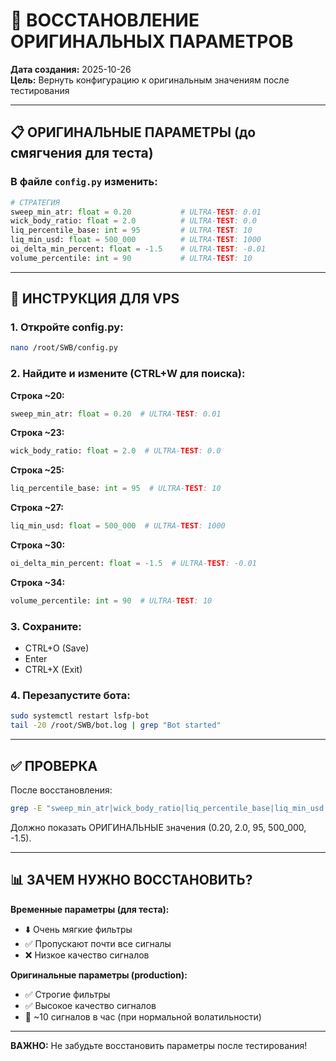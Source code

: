 # 🔧 ВОССТАНОВЛЕНИЕ ОРИГИНАЛЬНЫХ ПАРАМЕТРОВ

**Дата создания:** 2025-10-26  
**Цель:** Вернуть конфигурацию к оригинальным значениям после тестирования

---

## 📋 ОРИГИНАЛЬНЫЕ ПАРАМЕТРЫ (до смягчения для теста)

### В файле `config.py` изменить:

```python
# СТРАТЕГИЯ
sweep_min_atr: float = 0.20           # ULTRA-TEST: 0.01
wick_body_ratio: float = 2.0          # ULTRA-TEST: 0.0
liq_percentile_base: int = 95         # ULTRA-TEST: 10
liq_min_usd: float = 500_000          # ULTRA-TEST: 1000
oi_delta_min_percent: float = -1.5    # ULTRA-TEST: -0.01
volume_percentile: int = 90           # ULTRA-TEST: 10
```

---

## 🚀 ИНСТРУКЦИЯ ДЛЯ VPS

### 1. Откройте config.py:
```bash
nano /root/SWB/config.py
```

### 2. Найдите и измените (CTRL+W для поиска):

**Строка ~20:**
```python
sweep_min_atr: float = 0.20  # ULTRA-TEST: 0.01
```

**Строка ~23:**
```python
wick_body_ratio: float = 2.0  # ULTRA-TEST: 0.0
```

**Строка ~25:**
```python
liq_percentile_base: int = 95  # ULTRA-TEST: 10
```

**Строка ~27:**
```python
liq_min_usd: float = 500_000  # ULTRA-TEST: 1000
```

**Строка ~30:**
```python
oi_delta_min_percent: float = -1.5  # ULTRA-TEST: -0.01
```

**Строка ~34:**
```python
volume_percentile: int = 90  # ULTRA-TEST: 10
```

### 3. Сохраните:
- CTRL+O (Save)
- Enter
- CTRL+X (Exit)

### 4. Перезапустите бота:
```bash
sudo systemctl restart lsfp-bot
tail -20 /root/SWB/bot.log | grep "Bot started"
```

---

## ✅ ПРОВЕРКА

После восстановления:
```bash
grep -E "sweep_min_atr|wick_body_ratio|liq_percentile_base|liq_min_usd|oi_delta_min" /root/SWB/config.py
```

Должно показать ОРИГИНАЛЬНЫЕ значения (0.20, 2.0, 95, 500_000, -1.5).

---

## 📊 ЗАЧЕМ НУЖНО ВОССТАНОВИТЬ?

**Временные параметры (для теста):**
- ⬇️ Очень мягкие фильтры
- ✅ Пропускают почти все сигналы
- ❌ Низкое качество сигналов

**Оригинальные параметры (production):**
- ✅ Строгие фильтры
- ✅ Высокое качество сигналов
- 🎯 ~10 сигналов в час (при нормальной волатильности)

---

**ВАЖНО:** Не забудьте восстановить параметры после тестирования!
